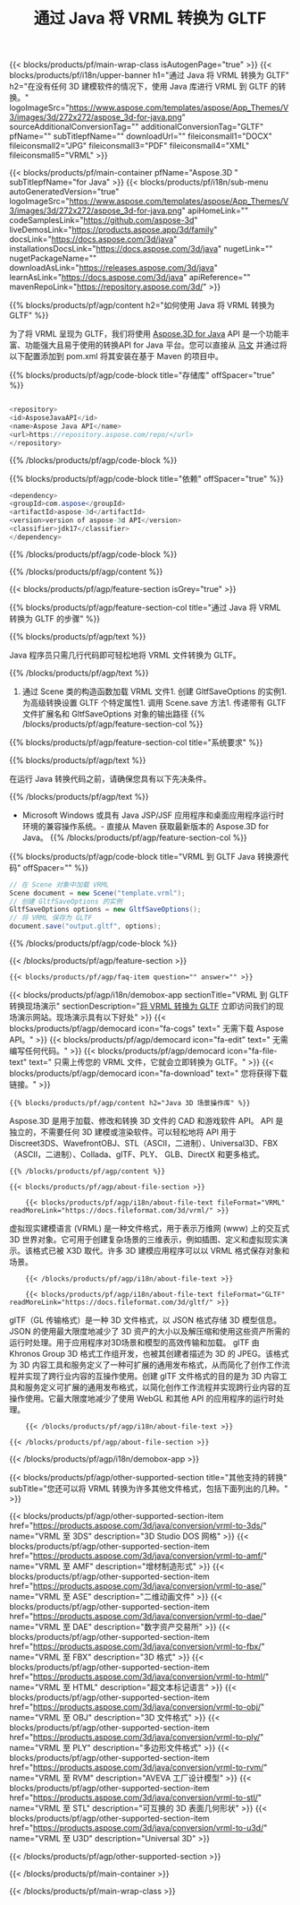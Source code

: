 ﻿---
title: 通过 Java 将 VRML 转换为 GLTF 
weight: 40
url: /zh/java/conversion/vrml-to-gltf/ 
description: VRML 格式到 GLTF 文件的示例 Java 转换代码。使用此示例代码在任何基于 Web 或桌面 Java 的应用程序中将 VRML 转换为 GLTF。
---
{{< blocks/products/pf/main-wrap-class isAutogenPage="true" >}}
{{< blocks/products/pf/i18n/upper-banner h1="通过 Java 将 VRML 转换为 GLTF" h2="在没有任何 3D 建模软件的情况下，使用 Java 库进行 VRML 到 GLTF 的转换。" logoImageSrc="https://www.aspose.com/templates/aspose/App_Themes/V3/images/3d/272x272/aspose_3d-for-java.png" sourceAdditionalConversionTag="" additionalConversionTag="GLTF" pfName="" subTitlepfName="" downloadUrl="" fileiconsmall1="DOCX" fileiconsmall2="JPG" fileiconsmall3="PDF" fileiconsmall4="XML" fileiconsmall5="VRML" >}}

{{< blocks/products/pf/main-container pfName="Aspose.3D " subTitlepfName="for Java" >}}
{{< blocks/products/pf/i18n/sub-menu autoGeneratedVersion="true" logoImageSrc="https://www.aspose.com/templates/aspose/App_Themes/V3/images/3d/272x272/aspose_3d-for-java.png" apiHomeLink="" codeSamplesLink="https://github.com/aspose-3d" liveDemosLink="https://products.aspose.app/3d/family" docsLink="https://docs.aspose.com/3d/java" installationsDocsLink="https://docs.aspose.com/3d/java" nugetLink="" nugetPackageName="" downloadAsLink="https://releases.aspose.com/3d/java" learnAsLink="https://docs.aspose.com/3d/java" apiReference="" mavenRepoLink="https://repository.aspose.com/3d/" >}}

{{% blocks/products/pf/agp/content h2="如何使用 Java 将 VRML 转换为 GLTF" %}}

 为了将 VRML 呈现为 GLTF，我们将使用
 [Aspose.3D for Java](https://products.aspose.com/3d/java) 
 API 是一个功能丰富、功能强大且易于使用的转换API for Java 平台。您可以直接从
 [马文](https://repository.aspose.com/3d/) 
 并通过将以下配置添加到 pom.xml 将其安装在基于 Maven 的项目中。

{{% blocks/products/pf/agp/code-block title="存储库" offSpacer="true" %}}

```cs

<repository>
<id>AsposeJavaAPI</id>
<name>Aspose Java API</name>
<url>https://repository.aspose.com/repo/</url>
</repository>


```

{{% /blocks/products/pf/agp/code-block %}}

{{% blocks/products/pf/agp/code-block title="依赖" offSpacer="true" %}}

```cs
<dependency>
<groupId>com.aspose</groupId>
<artifactId>aspose-3d</artifactId>
<version>version of aspose-3d API</version>
<classifier>jdk17</classifier>
</dependency>


```

{{% /blocks/products/pf/agp/code-block %}}

{{% /blocks/products/pf/agp/content %}}

{{< blocks/products/pf/agp/feature-section isGrey="true" >}}

{{% blocks/products/pf/agp/feature-section-col title="通过 Java 将 VRML 转换为 GLTF 的步骤" %}}

{{% blocks/products/pf/agp/text %}}

 Java 程序员只需几行代码即可轻松地将 VRML 文件转换为 GLTF。

{{% /blocks/products/pf/agp/text %}}

1. 通过 Scene 类的构造函数加载 VRML 文件1. 创建 GltfSaveOptions 的实例1. 为高级转换设置 GLTF 个特定属性1. 调用 Scene.save 方法1. 传递带有 GLTF 文件扩展名和 GltfSaveOptions 对象的输出路径
{{% /blocks/products/pf/agp/feature-section-col %}}

{{% blocks/products/pf/agp/feature-section-col title="系统要求" %}}

{{% blocks/products/pf/agp/text %}}

 在运行 Java 转换代码之前，请确保您具有以下先决条件。

{{% /blocks/products/pf/agp/text %}}

- Microsoft Windows 或具有 Java JSP/JSF 应用程序和桌面应用程序运行时环境的兼容操作系统。- 直接从 Maven 获取最新版本的 Aspose.3D for Java。
{{% /blocks/products/pf/agp/feature-section-col %}}

{{% blocks/products/pf/agp/code-block title="VRML 到 GLTF Java 转换源代码" offSpacer="" %}}

```cs
// 在 Scene 对象中加载 VRML 
Scene document = new Scene("template.vrml");
// 创建 GltfSaveOptions 的实例 
GltfSaveOptions options = new GltfSaveOptions();
// 将 VRML 保存为 GLTF 
document.save("output.gltf", options);   


```

{{% /blocks/products/pf/agp/code-block %}}

{{< /blocks/products/pf/agp/feature-section >}}

    {{< blocks/products/pf/agp/faq-item question="" answer="" >}}
 

<!-- aboutfile Starts -->

{{< blocks/products/pf/agp/i18n/demobox-app sectionTitle="VRML 到 GLTF 转换现场演示" sectionDescription="[将 VRML 转换为 GLTF](https://products.aspose.app/3d/conversion/vrml-to-gltf) 立即访问我们的现场演示网站。现场演示具有以下好处" >}}
        {{< blocks/products/pf/agp/democard icon="fa-cogs" text=" 无需下载 Aspose API。" >}}
        {{< blocks/products/pf/agp/democard icon="fa-edit" text=" 无需编写任何代码。" >}}
        {{< blocks/products/pf/agp/democard icon="fa-file-text" text=" 只需上传您的 VRML 文件，它就会立即转换为 GLTF。" >}}
        {{< blocks/products/pf/agp/democard icon="fa-download" text=" 您将获得下载链接。" >}}

    {{% blocks/products/pf/agp/content h2="Java 3D 场景操作库" %}}

 Aspose.3D 是用于加载、修改和转换 3D 文件的 CAD 和游戏软件 API。 API 是独立的，不需要任何 3D 建模或渲染软件。可以轻松地将 API 用于 Discreet3DS、WavefrontOBJ、STL（ASCII，二进制）、Universal3D、FBX（ASCII，二进制）、Collada、glTF、PLY、 GLB、DirectX 和更多格式。 



    {{% /blocks/products/pf/agp/content %}}

    {{< blocks/products/pf/agp/about-file-section >}}

        {{< blocks/products/pf/agp/i18n/about-file-text fileFormat="VRML" readMoreLink="https://docs.fileformat.com/3d/vrml/" >}}

虚拟现实建模语言 (VRML) 是一种文件格式，用于表示万维网 (www) 上的交互式 3D 世界对象。它可用于创建复杂场景的三维表示，例如插图、定义和虚拟现实演示。该格式已被 X3D 取代。许多 3D 建模应用程序可以以 VRML 格式保存对象和场景。


        {{< /blocks/products/pf/agp/i18n/about-file-text >}}

        {{< blocks/products/pf/agp/i18n/about-file-text fileFormat="GLTF" readMoreLink="https://docs.fileformat.com/3d/gltf/" >}}

glTF（GL 传输格式）是一种 3D 文件格式，以 JSON 格式存储 3D 模型信息。 JSON 的使用最大限度地减少了 3D 资产的大小以及解压缩和使用这些资产所需的运行时处理。用于应用程序对3D场景和模型的高效传输和加载。 glTF 由 Khronos Group 3D 格式工作组开发，也被其创建者描述为 3D 的 JPEG。该格式为 3D 内容工具和服务定义了一种可扩展的通用发布格式，从而简化了创作工作流程并实现了跨行业内容的互操作使用。创建 glTF 文件格式的目的是为 3D 内容工具和服务定义可扩展的通用发布格式，以简化创作工作流程并实现跨行业内容的互操作使用。它最大限度地减少了使用 WebGL 和其他 API 的应用程序的运行时处理。


        {{< /blocks/products/pf/agp/i18n/about-file-text >}}

    {{< /blocks/products/pf/agp/about-file-section >}}

{{< /blocks/products/pf/agp/i18n/demobox-app >}}

<!-- aboutfile Ends -->

{{< blocks/products/pf/agp/other-supported-section title="其他支持的转换" subTitle="您还可以将 VRML 转换为许多其他文件格式，包括下面列出的几种。" >}}

{{< blocks/products/pf/agp/other-supported-section-item href="https://products.aspose.com/3d/java/conversion/vrml-to-3ds/" name="VRML 至 3DS" description="3D Studio DOS 网格" >}}
{{< blocks/products/pf/agp/other-supported-section-item href="https://products.aspose.com/3d/java/conversion/vrml-to-amf/" name="VRML 至 AMF" description="增材制造形式" >}}
{{< blocks/products/pf/agp/other-supported-section-item href="https://products.aspose.com/3d/java/conversion/vrml-to-ase/" name="VRML 至 ASE" description="二维动画文件" >}}
{{< blocks/products/pf/agp/other-supported-section-item href="https://products.aspose.com/3d/java/conversion/vrml-to-dae/" name="VRML 至 DAE" description="数字资产交易所" >}}
{{< blocks/products/pf/agp/other-supported-section-item href="https://products.aspose.com/3d/java/conversion/vrml-to-fbx/" name="VRML 至 FBX" description="3D 格式" >}}
{{< blocks/products/pf/agp/other-supported-section-item href="https://products.aspose.com/3d/java/conversion/vrml-to-html/" name="VRML 至 HTML" description="超文本标记语言" >}}
{{< blocks/products/pf/agp/other-supported-section-item href="https://products.aspose.com/3d/java/conversion/vrml-to-obj/" name="VRML 至 OBJ" description="3D 文件格式" >}}
{{< blocks/products/pf/agp/other-supported-section-item href="https://products.aspose.com/3d/java/conversion/vrml-to-ply/" name="VRML 至 PLY" description="多边形文件格式" >}}
{{< blocks/products/pf/agp/other-supported-section-item href="https://products.aspose.com/3d/java/conversion/vrml-to-rvm/" name="VRML 至 RVM" description="AVEVA 工厂设计模型" >}}
{{< blocks/products/pf/agp/other-supported-section-item href="https://products.aspose.com/3d/java/conversion/vrml-to-stl/" name="VRML 至 STL" description="可互换的 3D 表面几何形状" >}}
{{< blocks/products/pf/agp/other-supported-section-item href="https://products.aspose.com/3d/java/conversion/vrml-to-u3d/" name="VRML 至 U3D" description="Universal 3D" >}}

{{< /blocks/products/pf/agp/other-supported-section >}}

{{< /blocks/products/pf/main-container >}}
    
{{< /blocks/products/pf/main-wrap-class >}}